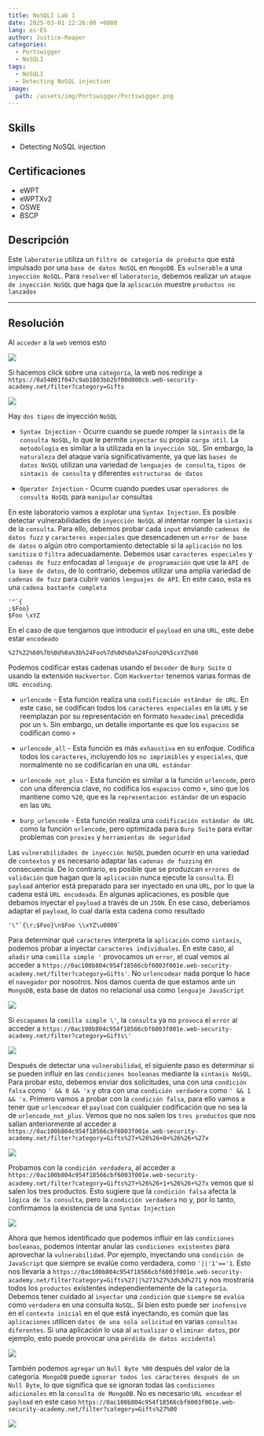 ```yaml
---
title: NoSQLI Lab 1
date: 2025-03-01 12:26:00 +0800
lang: es-ES
author: Justice-Reaper
categories:
  - Portswigger
  - NoSQLI
tags:
  - NoSQLI
  - Detecting NoSQL injection
image:
  path: /assets/img/Portswigger/Portswigger.png
---
```


## Skills

- Detecting NoSQL injection

## Certificaciones

- eWPT
- eWPTXv2
- OSWE
- BSCP
  
## Descripción

Este `laboratorio` utiliza un `filtro de categoría de producto` que está impulsado por una `base de datos NoSQL` en `MongoDB`. Es `vulnerable` a una `inyección NoSQL`. Para `resolver` el `laboratorio`, debemos realizar un `ataque de inyección NoSQL` que haga que la `aplicación` muestre `productos no lanzados`

---

## Resolución

Al `acceder` a la `web` vemos esto

![](/assets/img/NoSQLI-Lab-1/image_1.png)

Si hacemos click sobre una `categoría`, la web nos redirige a  `https://0a54001f047c9ab1803bb2bf00d800cb.web-security-academy.net/filter?category=Gifts`

![](/assets/img/NoSQLI-Lab-1/image_2.png)

Hay `dos tipos` de inyección `NoSQL`

- `Syntax Injection` - Ocurre cuando se puede romper la `sintaxis` de la `consulta NoSQL`, lo que le permite `inyectar` su propia `carga útil`. La `metodología` es similar a la utilizada en la `inyección SQL`. Sin embargo, la `naturaleza` del ataque varía significativamente, ya que las `bases de datos NoSQL` utilizan una variedad de `lenguajes de consulta`, `tipos de sintaxis de consulta` y diferentes `estructuras de datos`

- `Operator Injection` - Ocurre cuando puedes usar `operadores de consulta NoSQL` para `manipular` consultas

En este laboratorio vamos a explotar una `Syntax Injection`. Es posible detectar vulnerabilidades de `inyección NoSQL` al intentar romper la `sintaxis` de la `consulta`. Para ello, debemos probar cada `input` enviando `cadenas de datos fuzz` y `caracteres especiales` que desencadenen un `error de base de datos` o algún otro comportamiento detectable si la `aplicación` no los `sanitiza` o `filtra` adecuadamente. Debemos usar `caracteres especiales` y `cadenas de fuzz` enfocadas al `lenguaje de programación` que use la `API de la base de datos`, de lo contrario, debemos utilizar una amplia variedad de `cadenas de fuzz` para cubrir varios `lenguajes de API`. En este caso, esta es una `cadena bastante completa`

```
'"`{
;$Foo}
$Foo \xYZ
```

En el caso de que tengamos que introducir el `payload` en una `URL`, este debe estar `encodeado`

```
%27%22%60%7b%0d%0a%3b%24Foo%7d%0d%0a%24Foo%20%5cxYZ%00
```

Podemos codificar estas cadenas usando el `Decoder` de `Burp Suite` o usando la extensión `Hackvertor`. Con `Hackvertor` tenemos varias formas de `URL encoding`.

- `urlencode` - Esta función realiza una `codificación estándar de URL`. En este caso, se codifican todos los `caracteres especiales` en la `URL` y se reemplazan por su representación en formato `hexadecimal` precedida por un `%`. Sin embargo, un detalle importante es que los `espacios` se codifican como `+`

- `urlencode_all` - Esta función es más `exhaustiva` en su enfoque. Codifica todos los `caracteres`, incluyendo los `no imprimibles` y `especiales`, que normalmente no se codificarían en una `URL estándar`

- `urlencode_not_plus` - Esta función es similar a la función `urlencode`, pero con una diferencia clave, no codifica los `espacios` como `+`, sino que los mantiene como `%20`, que es la `representación estándar` de un espacio en las `URL`

- `burp_urlencode` - Esta función realiza una `codificación estándar de URL` como la función `urlencode`, pero optimizada para `Burp Suite` para evitar problemas con `proxies` y `herramientas de seguridad`

Las `vulnerabilidades de inyección NoSQL` pueden ocurrir en una variedad de `contextos` y es necesario adaptar las `cadenas de fuzzing` en consecuencia. De lo contrario, es posible que se produzcan `errores de validación` que hagan que la `aplicación` nunca ejecute la `consulta`. El `payload` anterior está preparado para ser inyectado en una `URL`, por lo que la cadena está `URL encodeada`. En algunas aplicaciones, es posible que debamos inyectar el `payload` a través de un `JSON`. En ese caso, deberíamos adaptar el `payload`, lo cual daría esta cadena como resultado

```
'\"`{\r;$Foo}\n$Foo \\xYZ\u0000`
```

Para determinar qué `caracteres` interpreta la `aplicación` como `sintaxis`, podemos probar a inyectar `caracteres individuales`. En este caso, al `añadir` una `comilla simple '` provocamos un `error`, el cual vemos al acceder a `https://0ac100b804c954f18566cbf6003f001e.web-security-academy.net/filter?category=Gifts'`. No `urlencodear` nada porque lo hace el `navegador` por nosotros. Nos damos cuenta de que estamos ante un `MongoDB`, esta base de datos no relacional usa como `lenguaje JavaScript`

![](/assets/img/NoSQLI-Lab-1/image_3.png)

Si `escapamos` la `comilla simple \'`, la `consulta` ya no `provoca` el `error` al acceder a `https://0ac100b804c954f18566cbf6003f001e.web-security-academy.net/filter?category=Gifts\'`

![](/assets/img/NoSQLI-Lab-1/image_4.png)

Después de detectar una `vulnerabilidad`, el siguiente paso es determinar si se pueden influir en las `condiciones booleanas` mediante la `sintaxis NoSQL`. Para probar esto, debemos enviar dos solicitudes, una con una `condición falsa` como `' && 0 && 'x` y otra con una `condición verdadera` como `' && 1 && 'x`. Primero vamos a probar con la `condición falsa`, para ello vamos a tener que `urlencodear` el `payload` con cualquier codificación que no sea la de `urlencode_not_plus`. Vemos que no nos salen los `tres productos` que nos salían anteriormente al acceder a `https://0ac100b804c954f18566cbf6003f001e.web-security-academy.net/filter?category=Gifts%27+%26%26+0+%26%26+%27x`

![](/assets/img/NoSQLI-Lab-1/image_5.png)

Probamos con la `condición verdadera`, al acceder a `https://0ac100b804c954f18566cbf6003f001e.web-security-academy.net/filter?category=Gifts%27+%26%26+1+%26%26+%27x` vemos que sí salen los tres productos. Esto sugiere que la `condición falsa` afecta la `lógica de la consulta`, pero la `condición verdadera` no y, por lo tanto, confirmamos la existencia de una `Syntax Injection`

![](/assets/img/NoSQLI-Lab-1/image_6.png)

Ahora que hemos identificado que podemos influir en las `condiciones booleanas`, podemos intentar anular las `condiciones existentes` para aprovechar la `vulnerabilidad`. Por ejemplo, inyectando una `condición de JavaScript` que siempre se evalúe como verdadera, como `'||'1'=='1`. Esto nos llevaría a `https://0ac100b804c954f18566cbf6003f001e.web-security-academy.net/filter?category=Gifts%27||%271%27%3d%3d%271` y nos mostraría todos los `productos` existentes independientemente de la `categoría`. Debemos tener cuidado al `inyectar` una `condición` que `siempre` se `evalúa` como `verdadera` en una consulta `NoSQL`. Si bien esto puede ser `inofensivo` en el `contexto inicial` en el que está inyectando, es común que las `aplicaciones` utilicen `datos de una sola solicitud` en varias `consultas diferentes`. Si una aplicación lo usa al `actualizar` o `eliminar datos`, por ejemplo, esto puede provocar una `pérdida de datos accidental`

![](/assets/img/NoSQLI-Lab-1/image_7.png)

También podemos `agregar` un `Null Byte %00` después del valor de la categoría. `MongoDB` puede `ignorar todos los caracteres después de un Null Byte`, lo que significa que se ignoran todas las `condiciones adicionales` en la `consulta de MongoDB`. No es necesario `URL encodear` el `payload` en este caso `https://0ac100b804c954f18566cbf6003f001e.web-security-academy.net/filter?category=Gifts%27%00`

![](/assets/img/NoSQLI-Lab-1/image_8.png)
